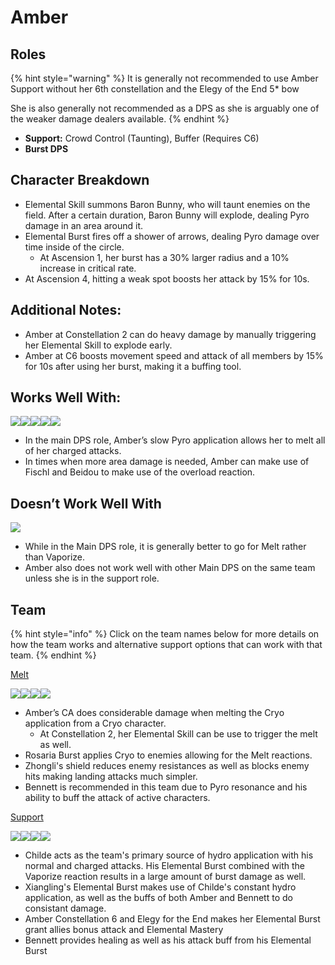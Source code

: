 # Amber

## Roles

{% hint style="warning" %}
It is generally not recommended to use Amber Support without her 6th constellation and the Elegy of the End 5\* bow

She is also generally not recommended as a DPS as she is arguably one of the weaker damage dealers available.
{% endhint %}

* **Support:** Crowd Control (Taunting), Buffer (Requires C6)
* **Burst DPS**

## Character Breakdown

* Elemental Skill summons Baron Bunny, who will taunt enemies on the field. After a certain duration, Baron Bunny will explode, dealing Pyro damage in an area around it.
* Elemental Burst fires off a shower of arrows, dealing Pyro damage over time inside of the circle.
  * At Ascension 1, her burst has a 30% larger radius and a 10% increase in critical rate.
* At Ascension 4, hitting a weak spot boosts her attack by 15% for 10s.

## Additional Notes:

* Amber at Constellation 2 can do heavy damage by manually triggering her Elemental Skill to explode early.
* Amber at C6 boosts movement speed and attack of all members by 15% for 10s after using her burst, making it a buffing tool.

## Works Well With:

![](../../.gitbook/assets/Element\_Anemo.webp)![](../../.gitbook/assets/Element\_Cryo.webp)![](../../.gitbook/assets/Element\_Electro.webp)![](../../.gitbook/assets/Element\_Pyro.webp)![](../../.gitbook/assets/Element\_Geo.webp)

* In the main DPS role, Amber’s slow Pyro application allows her to melt all of her charged attacks.
* In times when more area damage is needed, Amber can make use of Fischl and Beidou to make use of the overload reaction.

## Doesn’t Work Well With

![](../../.gitbook/assets/Element\_Hydro.webp)

* While in the Main DPS role, it is generally better to go for Melt rather than Vaporize.
* Amber also does not work well with other Main DPS on the same team unless she is in the support role.

## Team

{% hint style="info" %}
Click on the team names below for more details on how the team works and alternative support options that can work with that team.
{% endhint %}

[Melt](../../teams/melt.md)

![](../../.gitbook/assets/ui\_avataricon\_amber.png)![](../../.gitbook/assets/UI\_AvatarIcon\_Rosaria.png)![](../../.gitbook/assets/UI\_AvatarIcon\_Zhongli.png)![](../../.gitbook/assets/UI\_AvatarIcon\_Bennett.png)

* Amber’s CA does considerable damage when melting the Cryo application from a Cryo character.
  * At Constellation 2, her Elemental Skill can be use to trigger the melt as well.
* Rosaria Burst applies Cryo to enemies allowing for the Melt reactions.
* Zhongli's shield reduces enemy resistances as well as blocks enemy hits making landing attacks much simpler.
* Bennett is recommended in this team due to Pyro resonance and his ability to buff the attack of active characters.

[Support](../../roles/support/)

![](../../.gitbook/assets/ui\_avataricon\_tartaglia.png)![](../../.gitbook/assets/UI\_AvatarIcon\_Xiangling.png)![](../../.gitbook/assets/ui\_avataricon\_amber.png)![](../../.gitbook/assets/UI\_AvatarIcon\_Bennett.png)

* Childe acts as the team's primary source of hydro application with his normal and charged attacks. His Elemental Burst combined with the Vaporize reaction results in a large amount of burst damage as well.
* Xiangling's Elemental Burst makes use of Childe's constant hydro application, as well as the buffs of both Amber and Bennett to do consistant damage.&#x20;
* Amber Constellation 6 and Elegy for the End makes her Elemental Burst grant allies bonus attack and Elemental Mastery
* Bennett provides healing as well as his attack buff from his Elemental Burst
